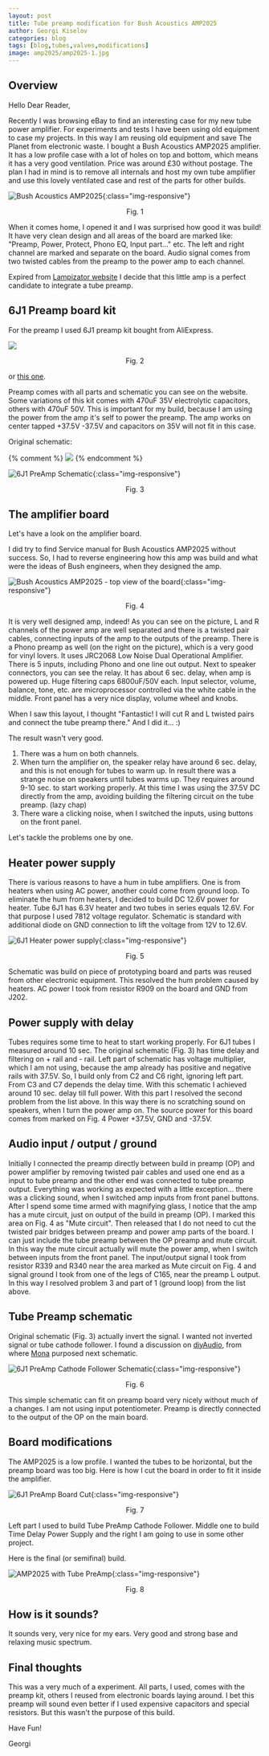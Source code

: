 ```yaml
---
layout: post
title: Tube preamp modification for Bush Acoustics AMP2025
author: Georgi Kiselov
categories: blog
tags: [blog,tubes,valves,modifications]
image: amp2025/amp2025-1.jpg
---
```


## Overview

Hello Dear Reader,

Recently I was browsing eBay to find an interesting case for my new tube power amplifier. For experiments and tests I have been using old equipment to case my projects. In this way I am reusing old equipment and save The Planet from electronic waste. I bought a Bush Acoustics AMP2025 amplifier. It has a low profile case with a lot of holes on top and bottom, which means it has a very good ventilation. Price was around £30 without postage.
The plan I had in mind is to remove all internals and host my own tube amplifier and use this lovely ventilated case and rest of the parts for other builds.

![Bush Acoustics AMP2025](assets/img/amp2025/amp2025-2.jpg){:class="img-responsive"}

<center> Fig. 1 </center>

When it comes home, I opened it and I was surprised how good it was build! It have very clean design and all areas of the board are marked like: "Preamp, Power, Protect, Phono EQ, Input part..." etc. The left and right channel are marked and separate on the board. Audio signal comes from two twisted cables from the preamp to the power amp to each channel.

Expired from [Lampizator website](http://www.lampizator.eu) I decide that this little amp is a perfect candidate to integrate a tube preamp. 

## 6J1 Preamp board kit

For the preamp I used 6J1 preamp kit bought from AliExpress.

<a href="https://s.click.aliexpress.com/e/_DeiaqoF" target="_blank"><img src="//ae01.alicdn.com/kf/HTB1NjDoegKTBuNkSne1q6yJoXXaw.jpg_350x350.jpg" /></a>

<center> Fig. 2 </center>

or [this one](https://s.click.aliexpress.com/e/_DeZrpWb).

Preamp comes with all parts and schematic you can see on the website. Some variations of this kit comes with 470uF 35V electrolytic capacitors, others with 470uF 50V. This is important for my build, because I am using the power from the amp it's self to power the preamp. The amp works on center tapped +37.5V -37.5V and capacitors on 35V will not fit in this case.

Original schematic:


{% comment %} 
<img src="assets/img/amp2025/6J1-preamp-schematic.jpg">
{% endcomment %}

![6J1 PreAmp Schematic](assets/img/amp2025/6J1-preamp-schematic.jpg){:class="img-responsive"}

<center> Fig. 3 </center>

## The amplifier board

Let's have a look on the amplifier board. 

I did try to find Service manual for Bush Acoustics AMP2025 without success. So, I had to reverse engineering how this amp was build and what were the ideas of Bush engineers, when they designed the amp.

![Bush Acoustics AMP2025 - top view of the board](assets/img/amp2025/amp2025-3.jpg){:class="img-responsive"}

<center> Fig. 4 </center>

It is very well designed amp, indeed! As you can see on the picture, L and R channels of the power amp are well separated and there is a twisted pair cables, connecting inputs of the amp to the outputs of the preamp. There is a Phono preamp as well (on the right on the picture), which is a very good for vinyl lovers. It uses JRC2068 Low Noise Dual Operational Amplifier. There is 5 inputs, including Phono and one line out output. Next to speaker connectors, you can see the relay. It has about 6 sec. delay, when amp is powered up. Huge filtering caps 6800uF/50V each. Input selector, volume, balance, tone, etc. are microprocessor controlled via the white cable in the middle. Front panel has a very nice display, volume wheel and knobs.

When I saw this layout, I thought "Fantastic! I will cut R and L twisted pairs and connect the tube preamp there." And I did it... :) 

The result wasn't very good. 
1. There was a hum on both channels.
2. When turn the amplifier on, the speaker relay have around 6 sec. delay, and this is not enough for tubes to warm up. In result there was a strange noise on speakers until tubes warms up. They requires around 9-10 sec. to start working properly. At this time I was using the 37.5V DC directly from the amp, avoiding building the filtering circuit on the tube preamp. (lazy chap)
3. There ware a clicking noise, when I switched the inputs, using buttons on the front panel.

Let's tackle the problems one by one.

## Heater power supply

There is various reasons to have a hum in tube amplifiers. One is from heaters when using AC power, another could come from ground loop. To eliminate the hum from heaters, I decided to build DC 12.6V power for heater. Tube 6J1 has 6.3V heater and two tubes in series equals 12.6V. For that purpose I used 7812 voltage regulator. Schematic is standard with additional diode on GND connection to lift the voltage from 12V to 12.6V.

![6J1 Heater power supply](assets/img/amp2025/heater-power-supply.jpg){:class="img-responsive"}

<center> Fig. 5 </center>

Schematic was build on piece of prototyping board and parts was reused from other electronic equipment. This resolved the hum problem caused by heaters. AC power I took from resistor R909 on the board and GND from J202.

## Power supply with delay

Tubes requires some time to heat to start working properly. For 6J1 tubes I measured around 10 sec.
The original schematic (Fig. 3) has time delay and filtering on + rail and - rail. Left part of schematic has voltage multiplier, which I am not using, because the amp already has positive and negative rails with 37.5V. So, I build only from C2 and C6 right, ignoring left part. From C3 and C7 depends the delay time. With this schematic I achieved around 10 sec. delay till full power. With this part I resolved the second problem from the list above. In this way there is no scratching sound on speakers, when I turn the power amp on. The source power for this board comes from marked on Fig. 4 Power +37.5V, GND and -37.5V.

## Audio input / output / ground

Initially I connected the preamp directly between build in preamp (OP) and power amplifier by removing twisted pair cables and used one end as a input to tube preamp and the other end was connected to tube preamp output. Everything was working as expected with a little exception... there was a clicking sound, when I switched amp inputs from front panel buttons. After I spend some time armed with magnifying glass, I notice that the amp has a mute circuit, just on output of the build in preamp (OP). I marked this area on Fig. 4 as "Mute circuit". Then released that I do not need to cut the twisted pair bridges between preamp and power amp parts of the board. I can just include the tube preamp between the OP preamp and mute circuit. In this way the mute circuit actually will mute the power amp, when I switch between inputs from the front panel. The input/output signal I took from resistor R339 and R340 near the area marked as Mute circuit on Fig. 4 and signal ground I took from one of the legs of C165, near the preamp L output. In this way I resolved problem 3 and part of 1 (ground loop) from the list above.

## Tube Preamp schematic

Original schematic (Fig. 3) actually invert the signal. I wanted not inverted signal or tube cathode follower. I found a discussion on [diyAudio](https://www.diyaudio.com/community/threads/6j1-preamp.318673/), from where [Mona](https://www.diyaudio.com/community/threads/6j1-preamp.318673/post-5337761) purposed next schematic.

![6J1 PreAmp Cathode Follower Schematic](assets/img/amp2025/6J1-cathode-follower.jpg){:class="img-responsive"}

<center> Fig. 6 </center>

This simple schematic can fit on preamp board very nicely without much of a changes. I am not using input potentiometer. Preamp is directly connected to the output of the OP on the main board.

## Board modifications

The AMP2025 is a low profile. I wanted the tubes to be horizontal, but the preamp board was too big. Here is how I cut the board in order to fit it inside the amplifier.

![6J1 PreAmp Board Cut](assets/img/amp2025/6J1-cut-the-board.jpg){:class="img-responsive"}

<center> Fig. 7 </center>

Left part I used to build Tube PreAmp Cathode Follower. Middle one to build Time Delay Power Supply and the right I am going to use in some other project.

Here is the final (or semifinal) build.

![AMP2025 with Tube PreAmp](assets/img/amp2025/AMP2025-6J1-tube-preamp.jpg){:class="img-responsive"}

<center> Fig. 8 </center>

## How is it sounds?

It sounds very, very nice for my ears. Very good and strong base and relaxing music spectrum.

## Final thoughts

This was a very much of a experiment. All parts, I used, comes with the preamp kit, others I reused from electronic boards laying around. I bet this preamp will sound even better if I used expensive capacitors and special resistors. But this wasn't the purpose of this build.

Have Fun!

Georgi
